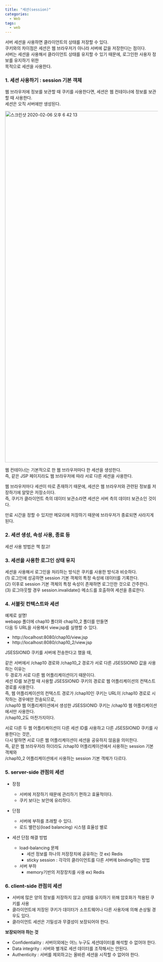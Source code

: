 ```yaml
---   
title: "세션(session)"   
categories:
  - Web
tags:
  - web 
---  
```


서버 세션을 사용하면 클라이언트의 상태를 저장할 수 있다.    
쿠키와의 차이점은 세션은 웹 브라우저가 아니라 서버에 값을 저장한다는 점이다.   
서버는 세션을 사용해서 클라이언트 상태를 유지할 수 있기 때문에, 로그인한 사용자 정보를 유지하기 위한   
목적으로 세션을 사용한다.   

### 1. 세션 사용하기 : session 기본 객체   
웹 브라우저에 정보를 보관할 때 쿠키를 사용한다면, 세션은 웹 컨테이너에 정보를 보관할 때 사용한다.    
세션은 오직 서버에만 생성된다.   

<img width="1155" alt="스크린샷 2020-02-06 오후 6 42 13" src="https://user-images.githubusercontent.com/33855307/73924794-67eb4e00-4910-11ea-97d1-5e3c9fe4165a.png">

웹 컨테이너는 기본적으로 한 웹 브라우저마다 한 세션을 생성한다.   
즉, 같은 JSP 페이지라도 웹 브라우저에 따라 서로 다른 세션을 사용한다.   

웹 브라우저마다 세션이 따로 존재하기 때문에, 세션은 웹 브라우저와 관련된 정보를 저장하기에 알맞은 저장소이다.   
즉, 쿠키가 클라이언트 측의 데이터 보관소라면 세션은 서버 측의 데이터 보관소인 것이다.     

만료 시간을 정할 수 있지만 메모리에 저장하기 때문에 브라우저가 종료되면 사라지게 된다.     

### 2. 세션 생성, 속성 사용, 종료 등    
세션 사용 방법은 책 참고!   

### 3. 세션을 사용한 로그인 상태 유지   
세션을 사용해서 로그인을 처리하는 방식은 쿠키를 사용한 방식과 비슷하다.   
(1) 로그인에 성공하면 session 기본 객체의 특정 속성에 데이터를 기록한다.   
(2) 이후로 session 기본 객체의 특정 속성이 존재하면 로그인한 것으로 간주한다.   
(3) 로그아웃할 경우 session.invalidate() 메소드를 호출하여 세션을 종료한다.   

### 4. 서블릿 컨텍스트와 세션     
예제로 설명!   
webapp 폴더에 chap10 폴더와 chap10_2 폴더를 만들면   
다음 두 URL을 사용해서 view.jsp를 실행할 수 있다.  

- http://localhost:8080/chap10/view.jsp    
- http://localhost:8080/chap10_2/view.jsp    

JSESSIONID 쿠키를 서버에 전송한다고 했을 때,  

같은 서버에서 /chap10 경로와 /chap10_2 경로가 서로 다른 JSESSIONID 값을 사용하는 이유는   
두 경로가 서로 다른 웹 어플리케이션이기 때문이다.   
세션 ID를 보관할 때 사용할 JSESSIONID 쿠키의 경로로 웹 어플리케이션의 컨텍스트 경로를 사용한다.   
즉, 웹 어플리케이션의 컨텍스트 경로가 /chap10인 쿠키는 URL이 /chap10 경로로 시작하는 경우에만 전송되므로,   
/chap10 웹 어플리케이션에서 생성한 JSESSIONID 쿠키는 /chap10 웹 어플리케이션에서만 사용한다.     
/chap10_2도 마찬가지이다.   
  
서로 다른 두 웹 어플리케이션이 다른 세션 ID를 사용하고 다른 JSESSIONID 쿠키를 사용한다는 것은,       
다시 말하면 서로 다른 웹 어플리케이션이 세션을 공유하지 않음을 의미한다.       
즉, 같은 웹 브라우저라 하더라도 /chap10 어플리케이션에서 사용하는 session 기본 객체와     
/chap10_2 어플리케이션에서 사용하는 session 기본 객체가 다르다.   

### 5. server-side 관점의 세션   
- 장점  
    + 서버에 저장하기 때문에 관리하기 편하고 효율적이다.     
    + 쿠키 보다는 보안에 유리하다.  
    
- 단점   
    + 서버에 부하를 초래할 수 있다.    
    + 로드 밸런싱(load balancing) 시스템 효율성 별로     
    
- 세션 단점 해결 방법   
    + load-balancing 문제    
        * 세션 정보를 하나의 저장장치에 공유하는 것 ex) Redis    
        * sticky session : 각각의 클라이언트를 다른 서버에 binding하는 방법    
    + 서버 부하     
        * memory기반의 저장장치를 사용 ex) Redis   

### 6. client-side 관점의 세션    
- 서버에 많은 양의 정보를 저장하지 않고 상태를 유지하기 위해 암호화가 적용된 쿠키를 사용    
- 클라이언트에 저장된 쿠키가 데이터가 소프트웨어나 다른 사용자에 의해 손상될 경우도 있다.   
- 클라이언트 세션은 기밀성과 무결성이 보장되어야 한다.   

**보장되어야 하는 것**  
- Confidentiality : 서버이외에는 어느 누구도 세션데이터를 해석할 수 없어야 한다.   
- Data integrity : 서버와 별개로 세션 데이터를 조작해서는 안된다.   
- Authenticity : 서버를 제외하고는 올바른 세션을 시작할 수 없어야 한다.   

